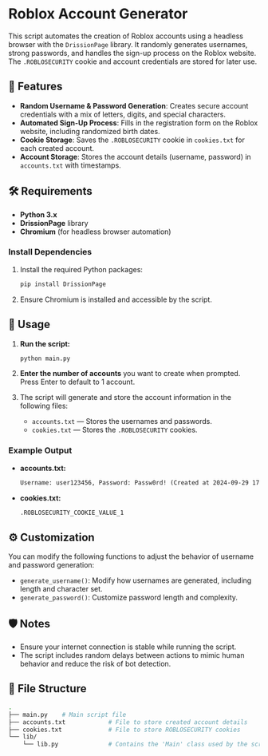 # Roblox Account Generator

This script automates the creation of Roblox accounts using a headless browser with the `DrissionPage` library. It randomly generates usernames, strong passwords, and handles the sign-up process on the Roblox website. The `.ROBLOSECURITY` cookie and account credentials are stored for later use.

## 🚀 Features

- **Random Username & Password Generation**: Creates secure account credentials with a mix of letters, digits, and special characters.
- **Automated Sign-Up Process**: Fills in the registration form on the Roblox website, including randomized birth dates.
- **Cookie Storage**: Saves the `.ROBLOSECURITY` cookie in `cookies.txt` for each created account.
- **Account Storage**: Stores the account details (username, password) in `accounts.txt` with timestamps.

## 🛠️ Requirements

- **Python 3.x**
- **DrissionPage** library
- **Chromium** (for headless browser automation)

### Install Dependencies

1. Install the required Python packages:

    ```bash
    pip install DrissionPage
    ```

2. Ensure Chromium is installed and accessible by the script.

## 📝 Usage

1. **Run the script:**

    ```bash
    python main.py
    ```

2. **Enter the number of accounts** you want to create when prompted. Press Enter to default to 1 account.

3. The script will generate and store the account information in the following files:
   - `accounts.txt` — Stores the usernames and passwords.
   - `cookies.txt` — Stores the `.ROBLOSECURITY` cookies.

### Example Output

- **accounts.txt:**

    ```txt
    Username: user123456, Password: Passw0rd! (Created at 2024-09-29 17:00:00)
    ```

- **cookies.txt:**

    ```txt
    .ROBLOSECURITY_COOKIE_VALUE_1
    ```

## ⚙️ Customization

You can modify the following functions to adjust the behavior of username and password generation:

- `generate_username()`: Modify how usernames are generated, including length and character set.
- `generate_password()`: Customize password length and complexity.

## 🛡️ Notes

- Ensure your internet connection is stable while running the script.
- The script includes random delays between actions to mimic human behavior and reduce the risk of bot detection.

## 📂 File Structure

```bash
.
├── main.py    # Main script file
├── accounts.txt            # File to store created account details
├── cookies.txt             # File to store ROBLOSECURITY cookies
└── lib/
    └── lib.py              # Contains the 'Main' class used by the script
